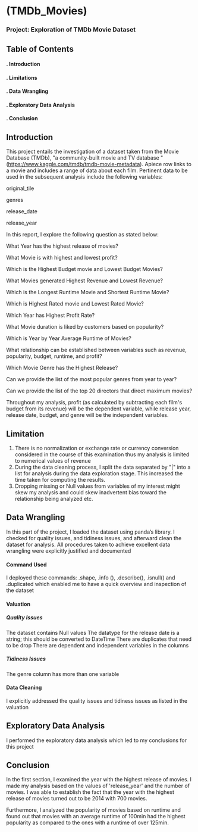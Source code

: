 # (TMDb_Movies)

### Project: Exploration of TMDb Movie Dataset


## Table of Contents

#### . Introduction

#### . Limitations

#### . Data Wrangling

#### . Exploratory Data Analysis

#### . Conclusion



## Introduction

This project entails the investigation of a dataset taken from the Movie Database (TMDb), "a community-built movie and TV database "(https://www.kaggle.com/tmdb/tmdb-movie-metadata). Apiece row links to a movie and includes a range of data about each film. Pertinent data to be used in the subsequent analysis include the following variables: 

original_tile

genres

release_date

release_year

In this report, I explore the following question as stated below:

What Year has the highest release of movies? 

What Movie is with highest and lowest profit?  

Which is the Highest Budget movie and Lowest Budget Movies?

What Movies generated Highest Revenue and Lowest Revenue?

Which is the Longest Runtime Movie and Shortest Runtime Movie?

Which is Highest Rated movie and Lowest Rated Movie?

Which Year has Highest Profit Rate?

What Movie duration is liked by customers based on popularity?

Which is Year by Year Average Runtime of Movies?

What relationship can be established between variables such as revenue, popularity, budget, runtime, and profit? 

Which Movie Genre has the Highest Release?

Can we provide the list of the most popular genres from year to year?

Can we provide the list of the top 20 directors that direct maximum movies?

Throughout my analysis, profit (as calculated by subtracting each film's budget from its revenue) will be the dependent variable, while release year, release date, budget, and genre will be the independent variables.


## Limitation

1. There is no normalization or exchange rate or currency conversion considered in the course of this examination thus my analysis is limited to numerical values of revenue 
2. During the data cleaning process, I split the data separated by "|" into a list for analysis during the data exploration stage. This increased the time taken for computing the results.
3. Dropping missing or Null values from variables of my interest might skew my analysis and could skew inadvertent bias toward the relationship being analyzed etc.


## Data Wrangling

In this part of the project, I loaded the dataset using panda’s library. I checked for quality issues, and tidiness issues, and afterward clean the dataset for analysis. All procedures taken to achieve excellent data wrangling were explicitly justified and documented 

#### Command Used

I deployed these commands: .shape, .info (), .describe(), .isnull() and .duplicated  which enabled me to have a quick overview and inspection of the dataset

#### Valuation

##### Quality Issues

The dataset contains Null values
The datatype for the release date is a string; this should be converted to DateTime 
There are duplicates that need to be drop
There are dependent and independent variables in the columns

##### Tidiness Issues

The genre column has more than one variable

#### Data Cleaning

I explicitly addressed the quality issues and tidiness issues as listed in the valuation


## Exploratory Data Analysis

I performed the exploratory data analysis which led to my conclusions for this project


## Conclusion

In the first section, I examined the year with the highest release of movies. I made my analysis based on the values of 'release_year' and the number of movies. I was able to establish the fact that the year with the highest release of movies turned out to be 2014 with 700 movies.

Furthermore, I analyzed the popularity of movies based on runtime and found out that movies with an average runtime of 100min had the highest popularity as compared to the ones with a runtime of over 125min.
